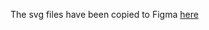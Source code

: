 
The svg files have been copied to Figma [here](https://www.figma.com/file/3Nqr4Xoj6eLkjOqlHMyqrA/Charts?type=design&node-id=1084-17&mode=design&t=dyT7f5Yx2yzqhYrt-0)
